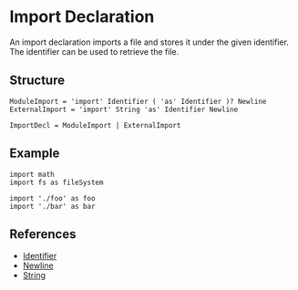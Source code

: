# Import Declaration

An import declaration imports a file and stores it under the given identifier. The identifier can be used to retrieve the file.

## Structure
```grammar
ModuleImport = 'import' Identifier ( 'as' Identifier )? Newline
ExternalImport = 'import' String 'as' Identifier Newline

ImportDecl = ModuleImport | ExternalImport
```

## Example
```syntek
import math
import fs as fileSystem

import './foo' as foo
import './bar' as bar
```

## References
- [Identifier](/spec/grammar/lexical-grammar.html#identifiers)
- [Newline](/spec/grammar/lexical-grammar.html#newline)
- [String](/spec/grammar/lexical-grammar.html#string)
